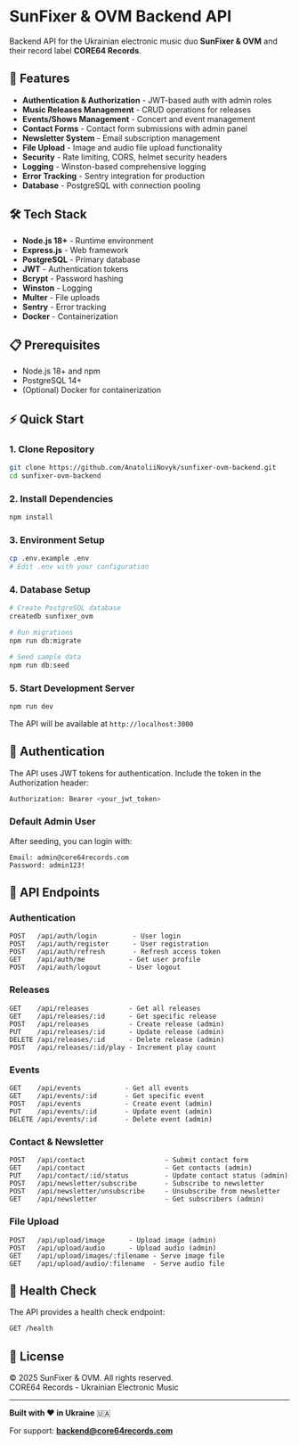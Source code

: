 # SunFixer & OVM Backend API

Backend API for the Ukrainian electronic music duo **SunFixer & OVM** and their record label **CORE64 Records**.

## 🚀 Features

- **Authentication & Authorization** - JWT-based auth with admin roles
- **Music Releases Management** - CRUD operations for releases
- **Events/Shows Management** - Concert and event management
- **Contact Forms** - Contact form submissions with admin panel
- **Newsletter System** - Email subscription management
- **File Upload** - Image and audio file upload functionality
- **Security** - Rate limiting, CORS, helmet security headers
- **Logging** - Winston-based comprehensive logging
- **Error Tracking** - Sentry integration for production
- **Database** - PostgreSQL with connection pooling

## 🛠 Tech Stack

- **Node.js 18+** - Runtime environment
- **Express.js** - Web framework
- **PostgreSQL** - Primary database
- **JWT** - Authentication tokens
- **Bcrypt** - Password hashing
- **Winston** - Logging
- **Multer** - File uploads
- **Sentry** - Error tracking
- **Docker** - Containerization

## 📋 Prerequisites

- Node.js 18+ and npm
- PostgreSQL 14+
- (Optional) Docker for containerization

## ⚡ Quick Start

### 1. Clone Repository
```bash
git clone https://github.com/AnatoliiNovyk/sunfixer-ovm-backend.git
cd sunfixer-ovm-backend
```

### 2. Install Dependencies
```bash
npm install
```

### 3. Environment Setup
```bash
cp .env.example .env
# Edit .env with your configuration
```

### 4. Database Setup
```bash
# Create PostgreSQL database
createdb sunfixer_ovm

# Run migrations
npm run db:migrate

# Seed sample data
npm run db:seed
```

### 5. Start Development Server
```bash
npm run dev
```

The API will be available at `http://localhost:3000`

## 🔑 Authentication

The API uses JWT tokens for authentication. Include the token in the Authorization header:

```bash
Authorization: Bearer <your_jwt_token>
```

### Default Admin User
After seeding, you can login with:
```
Email: admin@core64records.com
Password: admin123!
```

## 📡 API Endpoints

### Authentication
```
POST   /api/auth/login         - User login
POST   /api/auth/register      - User registration
POST   /api/auth/refresh       - Refresh access token
GET    /api/auth/me           - Get user profile
POST   /api/auth/logout       - User logout
```

### Releases
```
GET    /api/releases          - Get all releases
GET    /api/releases/:id      - Get specific release
POST   /api/releases          - Create release (admin)
PUT    /api/releases/:id      - Update release (admin)
DELETE /api/releases/:id      - Delete release (admin)
POST   /api/releases/:id/play - Increment play count
```

### Events
```
GET    /api/events           - Get all events
GET    /api/events/:id       - Get specific event
POST   /api/events           - Create event (admin)
PUT    /api/events/:id       - Update event (admin)
DELETE /api/events/:id       - Delete event (admin)
```

### Contact & Newsletter
```
POST   /api/contact                    - Submit contact form
GET    /api/contact                    - Get contacts (admin)
PUT    /api/contact/:id/status         - Update contact status (admin)
POST   /api/newsletter/subscribe       - Subscribe to newsletter
POST   /api/newsletter/unsubscribe     - Unsubscribe from newsletter
GET    /api/newsletter                 - Get subscribers (admin)
```

### File Upload
```
POST   /api/upload/image      - Upload image (admin)
POST   /api/upload/audio      - Upload audio (admin)
GET    /api/upload/images/:filename - Serve image file
GET    /api/upload/audio/:filename  - Serve audio file
```

## 🚦 Health Check

The API provides a health check endpoint:

```bash
GET /health
```

## 📄 License

© 2025 SunFixer & OVM. All rights reserved.  
CORE64 Records - Ukrainian Electronic Music

---

**Built with ❤️ in Ukraine** 🇺🇦

For support: **backend@core64records.com**